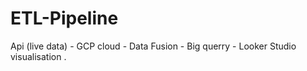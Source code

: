 # ETL-Pipeline
Api (live data) - GCP cloud - Data Fusion - Big querry - Looker Studio visualisation .
